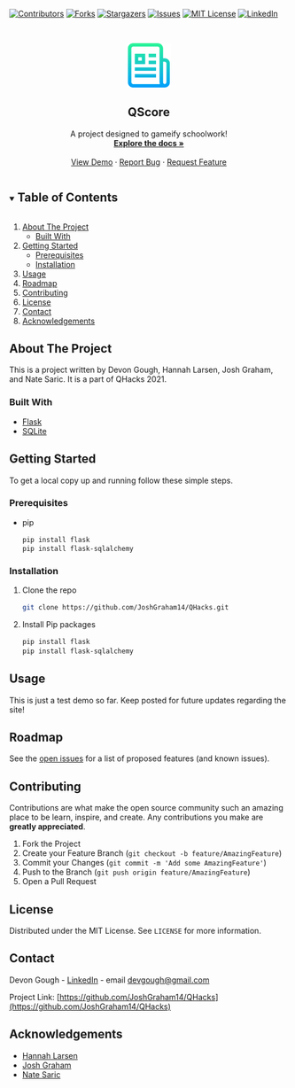 <!--
*** Thanks for checking out the Best-README-Template. If you have a suggestion
*** that would make this better, please fork the repo and create a pull request
*** or simply open an issue with the tag "enhancement".
*** Thanks again! Now go create something AMAZING! :D
***
***
***
*** To avoid retyping too much info. Do a search and replace for the following:
*** github_username, repo_name, @devon_gough, email, project_title, project_description
-->



<!-- PROJECT SHIELDS -->
<!--
*** I'm using markdown "reference style" links for readability.
*** Reference links are enclosed in brackets [ ] instead of parentheses ( ).
*** See the bottom of this document for the declaration of the reference variables
*** for contributors-url, forks-url, etc. This is an optional, concise syntax you may use.
*** https://www.markdownguide.org/basic-syntax/#reference-style-links
-->
[![Contributors][contributors-shield]][contributors-url]
[![Forks][forks-shield]][forks-url]
[![Stargazers][stars-shield]][stars-url]
[![Issues][issues-shield]][issues-url]
[![MIT License][license-shield]][license-url]
[![LinkedIn][linkedin-shield]][linkedin-url]



<!-- PROJECT LOGO -->
<br />
<p align="center">
  <a href="https://github.com/JoshGraham14/QHacks">
    <img src="static/img/logo.png" alt="Logo" width="80" height="80">
  </a>

  <h2 align="center">QScore</h2>

  <p align="center">
    A project designed to gameify schoolwork!
    <br />
    <a href="https://github.com/JoshGraham14/QHacks"><strong>Explore the docs »</strong></a>
    <br />
    <br />
    <a href="https://github.com/JoshGraham14/QHacks">View Demo</a>
    ·
    <a href="https://github.com/JoshGraham14/QHacks/issues">Report Bug</a>
    ·
    <a href="https://github.com/JoshGraham14/QHacks/issues">Request Feature</a>
  </p>
</p>



<!-- TABLE OF CONTENTS -->
<details open="open">
  <summary><h2 style="display: inline-block">Table of Contents</h2></summary>
  <ol>
    <li>
      <a href="#about-the-project">About The Project</a>
      <ul>
        <li><a href="#built-with">Built With</a></li>
      </ul>
    </li>
    <li>
      <a href="#getting-started">Getting Started</a>
      <ul>
        <li><a href="#prerequisites">Prerequisites</a></li>
        <li><a href="#installation">Installation</a></li>
      </ul>
    </li>
    <li><a href="#usage">Usage</a></li>
    <li><a href="#roadmap">Roadmap</a></li>
    <li><a href="#contributing">Contributing</a></li>
    <li><a href="#license">License</a></li>
    <li><a href="#contact">Contact</a></li>
    <li><a href="#acknowledgements">Acknowledgements</a></li>
  </ol>
</details>



<!-- ABOUT THE PROJECT -->
## About The Project

This is a project written by Devon Gough, Hannah Larsen, Josh Graham, and Nate Saric.  It is a part of QHacks 2021.



### Built With

* [Flask](https://flask.palletsprojects.com/en/1.1.x/)
* [SQLite](https://www.sqlite.org/index.html)



<!-- GETTING STARTED -->
## Getting Started

To get a local copy up and running follow these simple steps.

### Prerequisites

* pip
  ```pip
  pip install flask
  pip install flask-sqlalchemy
  ```

### Installation

1. Clone the repo
   ```sh
   git clone https://github.com/JoshGraham14/QHacks.git
   ```
2. Install Pip packages
   ```sh
   pip install flask
   pip install flask-sqlalchemy
   ```



<!-- USAGE EXAMPLES -->
## Usage

This is just a test demo so far.  Keep posted for future updates regarding the site!




<!-- ROADMAP -->
## Roadmap

See the [open issues](https://github.com/JoshGraham14/QHacks/issues) for a list of proposed features (and known issues).



<!-- CONTRIBUTING -->
## Contributing

Contributions are what make the open source community such an amazing place to be learn, inspire, and create. Any contributions you make are **greatly appreciated**.

1. Fork the Project
2. Create your Feature Branch (`git checkout -b feature/AmazingFeature`)
3. Commit your Changes (`git commit -m 'Add some AmazingFeature'`)
4. Push to the Branch (`git push origin feature/AmazingFeature`)
5. Open a Pull Request



<!-- LICENSE -->
## License

Distributed under the MIT License. See `LICENSE` for more information.



<!-- CONTACT -->
## Contact

Devon Gough - [LinkedIn](https://www.linkedin.com/in/devon-gough/) - email [devgough@gmail.com](mailto:devgough@gmail.com)

Project Link: [https://github.com/JoshGraham14/QHacks](https://github.com/JoshGraham14/QHacks)



<!-- ACKNOWLEDGEMENTS -->
## Acknowledgements

* [Hannah Larsen](https://www.linkedin.com/in/hannahlars)
* [Josh Graham](https://linkedin.com/in/JoshGraham14)
* [Nate Saric](https://www.linkedin.com/in/nsaric)





<!-- MARKDOWN LINKS & IMAGES -->
<!-- https://www.markdownguide.org/basic-syntax/#reference-style-links -->
[contributors-shield]: https://img.shields.io/github/contributors/github_username/repo.svg?style=for-the-badge
[contributors-url]: https://github.com/github_username/repo/graphs/contributors
[forks-shield]: https://img.shields.io/github/forks/github_username/repo.svg?style=for-the-badge
[forks-url]: https://github.com/github_username/repo/network/members
[stars-shield]: https://img.shields.io/github/stars/github_username/repo.svg?style=for-the-badge
[stars-url]: https://github.com/github_username/repo/stargazers
[issues-shield]: https://img.shields.io/github/issues/github_username/repo.svg?style=for-the-badge
[issues-url]: https://github.com/github_username/repo/issues
[license-shield]: https://img.shields.io/github/license/github_username/repo.svg?style=for-the-badge
[license-url]: https://github.com/github_username/repo/blob/master/LICENSE.txt
[linkedin-shield]: https://img.shields.io/badge/-LinkedIn-black.svg?style=for-the-badge&logo=linkedin&colorB=555
[linkedin-url]: https://linkedin.com/in/github_username
